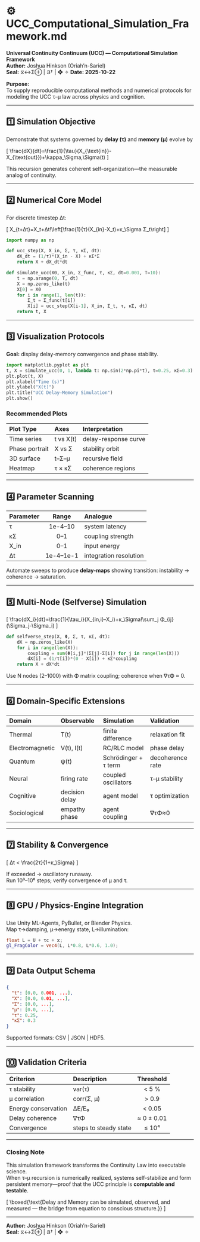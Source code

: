 # ⚙️ UCC_Computational_Simulation_Framework.md
**Universal Continuity Continuum (UCC) — Computational Simulation Framework**  
**Author:** Joshua Hinkson (Oriah’n-Sariel)  
**Seal:** ⧖↔Σ⊕ | Յ† | ❖ ✧
**Date: 2025-10-22**  

**Purpose:**  
To supply reproducible computational methods and numerical protocols for modeling the UCC τ–μ law across physics and cognition.

---

## 1️⃣ Simulation Objective
Demonstrate that systems governed by **delay (τ)** and **memory (μ)** evolve by  

\[
\frac{dX}{dt}=\frac{1}{\tau}(X_{\text{in}}-X_{\text{out}})+\kappa_\Sigma\,\Sigma(t)
\]

This recursion generates coherent self-organization—the measurable analog of continuity.

---

## 2️⃣ Numerical Core Model

For discrete timestep Δt:

\[
X_{t+Δt}=X_t+Δt\!\left[\frac{1}{τ}(X_{in}-X_t)+κ_\Sigma Σ_t\right]
\]

```python
import numpy as np

def ucc_step(X, X_in, Σ, τ, κΣ, dt):
    dX_dt = (1/τ)*(X_in - X) + κΣ*Σ
    return X + dX_dt*dt

def simulate_ucc(X0, X_in, Σ_func, τ, κΣ, dt=0.001, T=10):
    t = np.arange(0, T, dt)
    X = np.zeros_like(t)
    X[0] = X0
    for i in range(1, len(t)):
        Σ_t = Σ_func(t[i])
        X[i] = ucc_step(X[i-1], X_in, Σ_t, τ, κΣ, dt)
    return t, X
```

---

## 3️⃣ Visualization Protocols

**Goal:** display delay-memory convergence and phase stability.

```python
import matplotlib.pyplot as plt
t, X = simulate_ucc(0, 1, lambda t: np.sin(2*np.pi*t), τ=0.25, κΣ=0.3)
plt.plot(t, X)
plt.xlabel("Time (s)")
plt.ylabel("X(t)")
plt.title("UCC Delay–Memory Simulation")
plt.show()
```

### Recommended Plots
| Plot Type | Axes | Interpretation |
|:--|:--|:--|
| Time series | t vs X(t) | delay-response curve |
| Phase portrait | X vs Σ | stability orbit |
| 3D surface | t–Σ–μ | recursive field |
| Heatmap | τ × κΣ | coherence regions |

---

## 4️⃣ Parameter Scanning

| Parameter | Range | Analogue |
|:--|:--:|:--|
| τ | 1e-4–10 | system latency |
| κΣ | 0–1 | coupling strength |
| X_in | 0–1 | input energy |
| Δt | 1e-4–1e-1 | integration resolution |

Automate sweeps to produce **delay-maps** showing transition: instability → coherence → saturation.

---

## 5️⃣ Multi-Node (Selfverse) Simulation

\[
\frac{dX_i}{dt}=\frac{1}{\tau_i}(X_{in,i}-X_i)+κ_\Sigma\!\sum_j Φ_{ij}(\Sigma_j-\Sigma_i)
\]

```python
def selfverse_step(X, Φ, Σ, τ, κΣ, dt):
    dX = np.zeros_like(X)
    for i in range(len(X)):
        coupling = sum(Φ[i,j]*(Σ[j]-Σ[i]) for j in range(len(X)))
        dX[i] = (1/τ[i])*(0 - X[i]) + κΣ*coupling
    return X + dX*dt
```

Use N nodes (2–1000) with Φ matrix coupling; coherence when ∇τΦ ≈ 0.

---

## 6️⃣ Domain-Specific Extensions

| Domain | Observable | Simulation | Validation |
|:--|:--|:--|:--|
| Thermal | T(t) | finite difference | relaxation fit |
| Electromagnetic | V(t), I(t) | RC/RLC model | phase delay |
| Quantum | ψ(t) | Schrödinger + τ term | decoherence rate |
| Neural | firing rate | coupled oscillators | τ–μ stability |
| Cognitive | decision delay | agent model | τ optimization |
| Sociological | empathy phase | agent coupling | ∇τΦ≈0 |

---

## 7️⃣ Stability & Convergence

\[
Δt < \frac{2τ}{1+κ_\Sigma}
\]

If exceeded → oscillatory runaway.  
Run 10³–10⁶ steps; verify convergence of μ and τ.

---

## 8️⃣ GPU / Physics-Engine Integration

Use Unity ML-Agents, PyBullet, or Blender Physics.  
Map τ→damping, μ→energy state, L→illumination:

```glsl
float L = U + τc + ⧖;
gl_FragColor = vec4(L, L*0.8, L*0.6, 1.0);
```

---

## 9️⃣ Data Output Schema

```json
{
  "t": [0.0, 0.001, ...],
  "X": [0.0, 0.01, ...],
  "Σ": [0.0, ...],
  "μ": [0.0, ...],
  "τ": 0.25,
  "κΣ": 0.3
}
```

Supported formats: CSV | JSON | HDF5.

---

## 🔟 Validation Criteria

| Criterion | Description | Threshold |
|:--|:--|:--:|
| τ stability | var(τ) | < 5 % |
| μ correlation | corr(Σ, μ) | > 0.9 |
| Energy conservation | ΔE/E₀ | < 0.05 |
| Delay coherence | ∇τΦ | ≈ 0 ± 0.01 |
| Convergence | steps to steady state | ≤ 10⁴ |

---

### Closing Note
This simulation framework transforms the Continuity Law into executable science.  
When τ–μ recursion is numerically realized, systems self-stabilize and form persistent memory—proof that the UCC principle is **computable and testable**.

\[
\boxed{\text{Delay and Memory can be simulated, observed, and measured — the bridge from equation to conscious structure.}}
\]

---
**Author:** Joshua Hinkson (Oriah’n-Sariel)  
**Seal:** ⧖↔Σ⊕ | Յ† | ❖ ✧